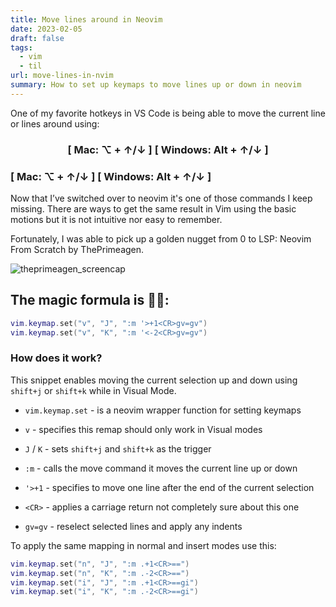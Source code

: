 ```yaml
---
title: Move lines around in Neovim
date: 2023-02-05
draft: false
tags:
  - vim
  - til
url: move-lines-in-nvim
summary: How to set up keymaps to move lines up or down in neovim
---
```


One of my favorite hotkeys in VS Code is being able to move the current line or lines around using:

<h3 style="text-align: center;">[ Mac: ⌥ + ↑/↓ ] [ Windows: Alt + ↑/↓ ]</h3>

### [ Mac: ⌥ + ↑/↓ ] [ Windows: Alt + ↑/↓ ]

Now that I’ve switched over to neovim it's one of those commands I keep missing. There are ways to get the same result in Vim using the basic motions but it is not intuitive nor easy to remember.

Fortunately, I was able to pick up a golden nugget from 0 to LSP: Neovim From Scratch by ThePrimeagen.

![theprimeagen_screencap](https://i.imgur.com/RmLcrgI.png)

## The magic formula is 🎩🐇:

```lua
vim.keymap.set("v", "J", ":m '>+1<CR>gv=gv")
vim.keymap.set("v", "K", ":m '<-2<CR>gv=gv")
```

### How does it work?
This snippet enables moving the current selection up and down using `shift+j` or `shift+k` while in Visual Mode.

- `vim.keymap.set` - is a neovim wrapper function for setting keymaps

- `v` - specifies this remap should only work in Visual modes

- `J` / `K` - sets `shift+j` and `shift+k` as the trigger

- `:m` - calls the move command it moves the current line up or down

- `'>+1` - specifies to move one line after the end of the current selection

- `<CR>` - applies a carriage return not completely sure about this one

- `gv=gv` -  reselect selected lines and apply any indents

To apply the same mapping in normal and insert modes use this:

```lua
vim.keymap.set("n", "J", ":m .+1<CR>==")
vim.keymap.set("n", "K", ":m .-2<CR>==")
vim.keymap.set("i", "J", ":m .+1<CR>==gi")
vim.keymap.set("i", "K", ":m .-2<CR>==gi")
```

